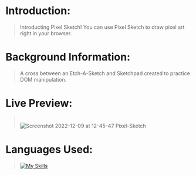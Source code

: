 # Introduction:

> Introducting Pixel Sketch! You can use Pixel Sketch to draw pixel art right in your browser.


# Background Information:

> A cross between an Etch-A-Sketch and Sketchpad created to practice DOM manipulation.


# Live Preview: 

> \
![Screenshot 2022-12-09 at 12-45-47 Pixel-Sketch](https://user-images.githubusercontent.com/49926354/206762735-2c33901b-4018-491f-8c0b-8080d93df16c.png)


# Languages Used:

> [![My Skills](https://skillicons.dev/icons?i=js,html,css)](https://skillicons.dev)

